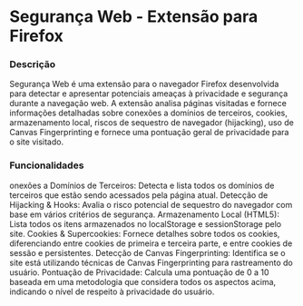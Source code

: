 # Segurança Web - Extensão para Firefox

### Descrição

Segurança Web é uma extensão para o navegador Firefox desenvolvida para detectar e apresentar potenciais ameaças à privacidade e segurança durante a navegação web. A extensão analisa páginas visitadas e fornece informações detalhadas sobre conexões a domínios de terceiros, cookies, armazenamento local, riscos de sequestro de navegador (hijacking), uso de Canvas Fingerprinting e fornece uma pontuação geral de privacidade para o site visitado.

### Funcionalidades

onexões a Domínios de Terceiros: Detecta e lista todos os domínios de terceiros que estão sendo acessados pela página atual.
Detecção de Hijacking & Hooks: Avalia o risco potencial de sequestro do navegador com base em vários critérios de segurança.
Armazenamento Local (HTML5): Lista todos os itens armazenados no localStorage e sessionStorage pelo site.
Cookies & Supercookies: Fornece detalhes sobre todos os cookies, diferenciando entre cookies de primeira e terceira parte, e entre cookies de sessão e persistentes.
Detecção de Canvas Fingerprinting: Identifica se o site está utilizando técnicas de Canvas Fingerprinting para rastreamento do usuário.
Pontuação de Privacidade: Calcula uma pontuação de 0 a 10 baseada em uma metodologia que considera todos os aspectos acima, indicando o nível de respeito à privacidade do usuário.


